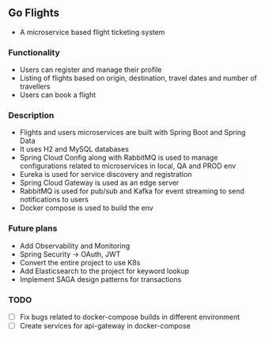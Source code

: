 ## Go Flights
- A microservice based flight ticketing system

### Functionality
- Users can register and manage their profile
- Listing of flights based on origin, destination, travel dates and number of travellers
- Users can book a flight


### Description

- Flights and users microservices are built with Spring Boot and Spring Data
- It uses H2 and MySQL databases 
- Spring Cloud Config along with RabbitMQ is used to manage configurations related to microservices in local, QA and PROD env
- Eureka is used for service discovery and registration
- Spring Cloud Gateway is used as an edge server
- RabbitMQ is used for pub/sub and Kafka for event streaming to send notifications to users
- Docker compose is used to build the env


### Future plans

- Add Observability and Monitoring
- Spring Security -> OAuth, JWT
- Convert the entire project to use K8s 
- Add Elasticsearch to the project for keyword lookup
- Implement SAGA design patterns for transactions 

### TODO
- [ ] Fix bugs related to docker-compose builds in different environment
- [ ] Create services for api-gateway in docker-compose